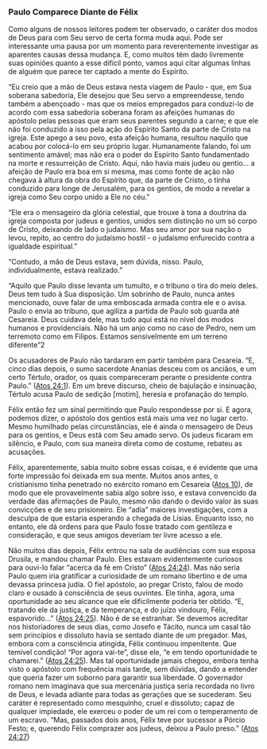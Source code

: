 ### Paulo Comparece Diante de Félix 

Como alguns de nossos leitores podem ter observado, o caráter dos modos de Deus para com Seu servo de certa forma muda aqui. Pode ser interessante uma pausa por um momento para reverentemente investigar as aparentes causas dessa mudança. E, como muitos têm dado livremente suas opiniões quanto a esse difícil ponto, vamos aqui citar algumas linhas de alguém que parece ter captado a mente do Espírito.

“Eu creio que a mão de Deus estava nesta viagem de Paulo - que, em Sua soberana sabedoria, Ele desejou que Seu servo a empreendesse, tendo também a abençoado - mas que os meios empregados para conduzi-lo de acordo com essa sabedoria soberana foram as afeições humanas do apóstolo pelas pessoas que eram seus parentes segundo a carne; e que ele não foi conduzido a isso pela ação do Espírito Santo da parte de Cristo na igreja. Este apego a seu povo, esta afeição humana, resultou naquilo que acabou por colocá-lo em seu próprio lugar. Humanamente falando, foi um sentimento amável; mas não era o poder do Espírito Santo fundamentado na morte e ressurreição de Cristo. Aqui, não havia mais judeu ou gentio... a afeição de Paulo era boa em si mesma, mas como fonte de ação não chegava à altura da obra do Espírito que, da parte de Cristo, o tinha conduzido para longe de Jerusalém, para os gentios, de modo a revelar a igreja como Seu corpo unido a Ele no céu.”

“Ele era o mensageiro da glória celestial, que trouxe à tona a doutrina da igreja composta por judeus e gentios, unidos sem distinção no um só corpo de Cristo, deixando de lado o judaísmo. Mas seu amor por sua nação o levou, repito, ao centro do judaísmo hostil - o judaísmo enfurecido contra a igualdade espiritual.”

“Contudo, a mão de Deus estava, sem dúvida, nisso. Paulo, individualmente, estava realizado.”

“Aquilo que Paulo disse levanta um tumulto, e o tribuno o tira do meio deles. Deus tem tudo à Sua disposição. Um sobrinho de Paulo, nunca antes mencionado, ouve falar de uma emboscada armada contra ele e o avisa. Paulo o envia ao tribuno, que agiliza a partida de Paulo sob guarda até Cesareia. Deus cuidava dele, mas tudo aqui está no nível dos modos humanos e providenciais. Não há um anjo como no caso de Pedro, nem um terremoto como em Filipos. Estamos sensivelmente em um terreno diferente”2

Os acusadores de Paulo não tardaram em partir também para Cesareia. “E, cinco dias depois, o sumo sacerdote Ananias desceu com os anciãos, e um certo Tértulo, orador, os quais compareceram perante o presidente contra Paulo.” ([Atos 24:1](http://bibliaonline.com.br/acf/atos/24/1)). Em um breve discurso, cheio de bajulação e insinuação, Tértulo acusa Paulo de sedição [motim], heresia e profanação do templo.

Félix então fez um sinal permitindo que Paulo respondesse por si. E agora, podemos dizer, o apóstolo dos gentios está mais uma vez no lugar certo. Mesmo humilhado pelas circunstâncias, ele é ainda o mensageiro de Deus para os gentios, e Deus está com Seu amado servo. Os judeus ficaram em silêncio, e Paulo, com sua maneira direta como de costume, rebateu as acusações.

Félix, aparentemente, sabia muito sobre essas coisas, e é evidente que uma forte impressão foi deixada em sua mente. Muitos anos antes, o cristianismo tinha penetrado no exército romano em Cesareia ([Atos 10](http://bibliaonline.com.br/acf/atos/10)), de modo que ele provavelmente sabia algo sobre isso, e estava convencido da verdade das afirmações de Paulo, mesmo não dando o devido valor às suas convicções e de seu prisioneiro. Ele “adia” maiores investigações, com a desculpa de que estaria esperando a chegada de Lísias. Enquanto isso, no entanto, ele dá ordens para que Paulo fosse tratado com gentileza e consideração, e que seus amigos deveriam ter livre acesso a ele.

Não muitos dias depois, Félix entrou na sala de audiências com sua esposa Drusila, e mandou chamar Paulo. Eles estavam evidentemente curiosos para ouvi-lo falar “acerca da fé em Cristo” ([Atos 24:24](http://bibliaonline.com.br/acf/atos/24/24)). Mas não seria Paulo quem iria gratificar a curiosidade de um romano libertino e de uma devassa princesa judia. O fiel apóstolo, ao pregar Cristo, falou de modo claro e ousado à consciência de seus ouvintes. Ele tinha, agora, uma oportunidade ao seu alcance que ele dificilmente poderia ter obtido. “E, tratando ele da justiça, e da temperança, e do juízo vindouro, Félix, espavorido...” ([Atos 24:25](http://bibliaonline.com.br/acf/atos/24/25)). Não é de se estranhar. Se devemos acreditar nos historiadores de seus dias, como Josefo e Tácito, nunca um casal tão sem princípios e dissoluto havia se sentado diante de um pregador. Mas, embora com a consciência atingida, Félix continuou impenitente. Que temível condição! “Por agora vai-te”, disse ele, “e em tendo oportunidade te chamarei.” ([Atos 24:25](http://bibliaonline.com.br/acf/atos/24/25)). Mas tal oportunidade jamais chegou, embora tenha visto o apóstolo com frequência mais tarde, sem dúvidas, dando a entender que queria fazer um suborno para garantir sua liberdade. O governador romano nem imaginava que sua mercenária justiça seria recordada no livro de Deus, e levada adiante para todas as gerações que se sucederam. Seu caráter é representado como mesquinho, cruel e dissoluto; capaz de qualquer impiedade, ele exerceu o poder de um rei com o temperamento de um escravo. “Mas, passados dois anos, Félix teve por sucessor a Pórcio Festo; e, querendo Félix comprazer aos judeus, deixou a Paulo preso.” ([Atos 24:27](http://bibliaonline.com.br/acf/atos/24/27))
